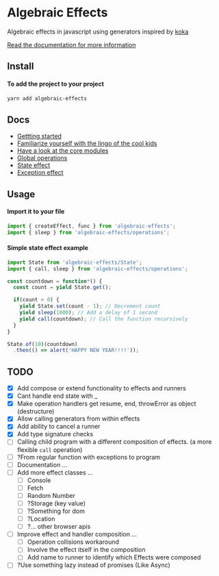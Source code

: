 
# Algebraic Effects
Algebraic effects in javascript using generators inspired by [koka](https://github.com/koka-lang/koka)

<!-- [![CircleCI](https://img.shields.io/circleci/project/github/phenax/algebraic-effects/master.svg?style=for-the-badge)](https://circleci.com/gh/phenax/algebraic-effects) -->
<!-- [![npm bundle size (minified + gzip)](https://img.shields.io/bundlephobia/minzip/algebraic-effects.svg?style=for-the-badge)](https://www.npmjs.com/package/algebraic-effects) -->
<!-- [![Codecov](https://img.shields.io/codecov/c/github/phenax/algebraic-effects.svg?style=for-the-badge)](https://codecov.io/gh/phenax/algebraic-effects) -->


[Read the documentation for more information](https://github.com/phenax/algebraic-effects/tree/master/docs)


## Install

#### To add the project to your project
```bash
yarn add algebraic-effects
```


## Docs
* [Gettting started](https://github.com/phenax/algebraic-effects/tree/master/docs)
* [Familiarize yourself with the lingo of the cool kids](https://github.com/phenax/algebraic-effects/tree/master/docs/lingo.md)
* [Have a look at the core modules](https://github.com/phenax/algebraic-effects/tree/master/docs/core.md)
* [Global operations](https://github.com/phenax/algebraic-effects/tree/master/docs/operations.md)
* [State effect](https://github.com/phenax/algebraic-effects/tree/master/docs/State.md)
* [Exception effect](https://github.com/phenax/algebraic-effects/tree/master/docs/Exception.md)


## Usage

#### Import it to your file
```js
import { createEffect, func } from 'algebraic-effects';
import { sleep } from 'algebraic-effects/operations';
```

#### Simple state effect example

```js
import State from 'algebraic-effects/State';
import { call, sleep } from 'algebraic-effects/operations';

const countdown = function*() {
  const count = yield State.get();

  if(count > 0) {
    yield State.set(count - 1); // Decrement count
    yield sleep(1000); // Add a delay of 1 second
    yield call(countdown); // Call the function recursively
  }
}

State.of(10)(countdown)
  .then(() => alert('HAPPY NEW YEAR!!!!'));
```


## TODO
- [x] Add compose or extend functionality to effects and runners
- [x] Cant handle end state with _
- [x] Make operation handlers get resume, end, throwError as object (destructure)
- [x] Allow calling generators from within effects
- [x] Add ability to cancel a runner
- [x] Add type signature checks
- [ ] Calling child program with a different composition of effects. (a more flexible `call` operation)
- [ ] ?From regular function with exceptions to program
- [ ] Documentation ...
- [ ] Add more effect classes ...
  - [ ] Console
  - [ ] Fetch
  - [ ] Random Number
  - [ ] ?Storage (key value)
  - [ ] ?Something for dom
  - [ ] ?Location
  - [ ] ?... other browser apis
- [ ] Improve effect and handler composition ...
  - [ ] Operation collisions workaround
  - [ ] Involve the effect itself in the composition
  - [ ] Add name to runner to identify which Effects were composed

- [ ] ?Use something lazy instead of promises (Like Async)
